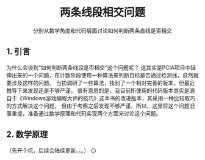 # <div align="center">两条线段相交问题</div>
<div align="center">分别从数学角度和代码层面讨论如何判断两条直线是否相交</div>

## 1. 引言
为什么会谈到“如何判断两条线段是否相交”这个问题呢？
这其实是PCIA项目中延伸出来的一个问题，在计数阶段使用一种算法来判断目标是否通过检测线，自然就要涉及这样的问题。
当初调研了一些算法，找到了一个相对完善的版本，但最近推导下来发现还是不够严谨。
很有意思的是，我目前所使用的代码版本其实是源自于《Windows游戏编程大师的技巧》这本书的改进版本，其采用一种比较取巧的方式解决这个问题，
但由于考察之后发现不够严谨，所以，这里将这个问题旧事重提，准备通过数学原理和代码实现两个方面来讨论这个问题。

## 2. 数学原理
（先开个坑，后续会陆续更新。。。）
:smirk:

